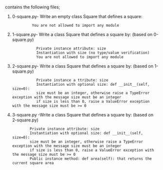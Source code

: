 contains the following files;
1. 0-square.py- Write an empty class Square that defines a square:

                You are not allowed to import any module

2. 1-square.py- Write a class Square that defines a square by: (based on 0-square.py)

                  Private instance attribute: size
                  Instantiation with size (no type/value verification)
                  You are not allowed to import any module

3. 2-square.py- Write a class Square that defines a square by: (based on 1-square.py)

                  Private instance a ttribute: size
                  Instantiation with optional size: def __init__(self, size=0):
                  size must be an integer, otherwise raise a TypeError exception with the message size must be an integer
                  if size is less than 0, raise a ValueError exception with the message size must be >= 0

4. 3-square.py -Write a class Square that defines a square by: (based on 2-square.py)

               Private instance attribute: size
               Instantiation with optional size: def __init__(self, size=0):
               size must be an integer, otherwise raise a TypeError exception with the message size must be an integer
               if size is less than 0, raise a ValueError exception with the message size must be >= 0
               Public instance method: def area(self): that returns the current square area		  
